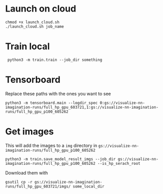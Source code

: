 # Launch on cloud
    chmod +x launch_cloud.sh
    ./launch_cloud.sh job_name
    
# Train local
     python3 -m train.train --job_dir something
     
# Tensorboard
Replace these paths with the ones you want to see

    python3 -m tensorboard.main --logdir_spec 0:gs://visualize-nn-imagination-runs/full_hp_gpu_603721,1:gs://visualize-nn-imagination-runs/full_hp_gpu_p100_605262
    
# Get images
This will add the images to a `img` directory in `gs://visualize-nn-imagination-runs/full_hp_gpu_p100_605262`
    
    python3 -m train.save_model_result_imgs --job_dir gs://visualize-nn-imagination-runs/full_hp_gpu_p100_605262 --is_hp_serach_root
    
Download them with 

    gsutil cp -r gs://visualize-nn-imagination-runs/full_hp_gpu_603721/imgs/ some_local_dir